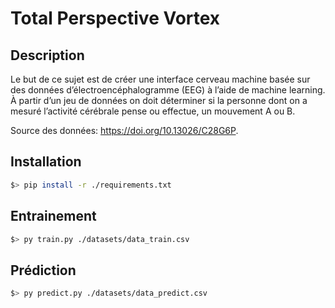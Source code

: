 # Total Perspective Vortex

## Description

Le but de ce sujet est de créer une interface cerveau machine basée sur des données d’électroencéphalogramme (EEG) à l’aide de machine learning. À partir d’un jeu de données on doit déterminer si la personne dont on a mesuré l’activité cérébrale
pense ou effectue, un mouvement A ou B.

Source des données: https://doi.org/10.13026/C28G6P.

## Installation

``` bash
$> pip install -r ./requirements.txt
```

## Entrainement
```bash
$> py train.py ./datasets/data_train.csv
```

## Prédiction
```bash
$> py predict.py ./datasets/data_predict.csv
```